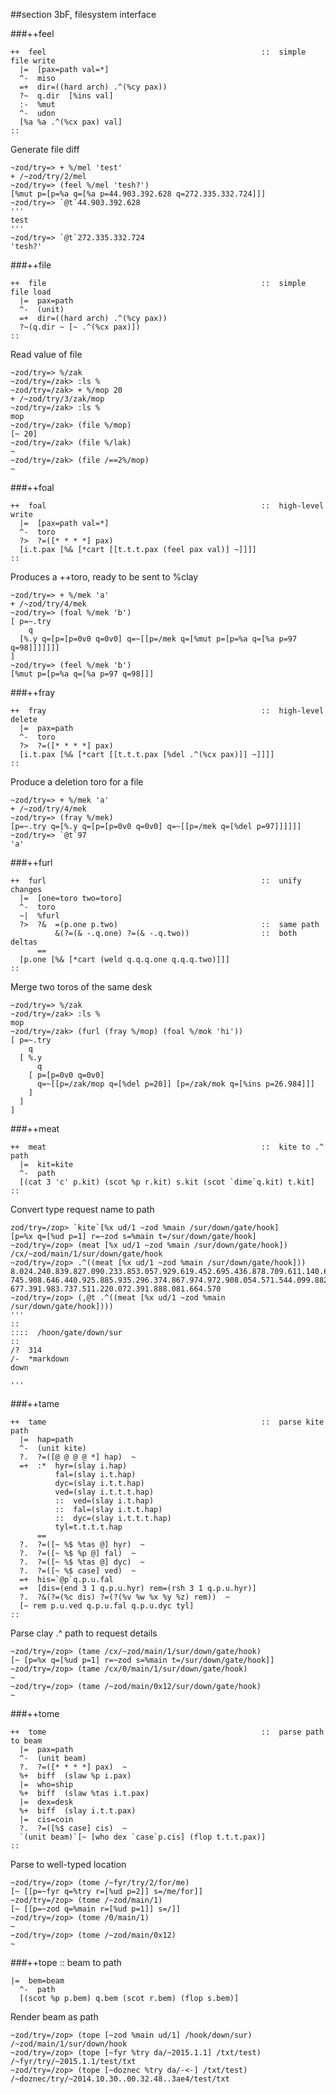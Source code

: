 ##section 3bF, filesystem interface

###++feel

```
++  feel                                                ::  simple file write
  |=  [pax=path val=*]
  ^-  miso
  =+  dir=((hard arch) .^(%cy pax))
  ?~  q.dir  [%ins val]
  :-  %mut
  ^-  udon
  [%a %a .^(%cx pax) val]
::
```

Generate file diff

    ~zod/try=> + %/mel 'test'
    + /~zod/try/2/mel
    ~zod/try=> (feel %/mel 'tesh?')
    [%mut p=[p=%a q=[%a p=44.903.392.628 q=272.335.332.724]]]
    ~zod/try=> `@t`44.903.392.628
    '''
    test
    '''
    ~zod/try=> `@t`272.335.332.724
    'tesh?'

###++file

```
++  file                                                ::  simple file load
  |=  pax=path
  ^-  (unit)
  =+  dir=((hard arch) .^(%cy pax))
  ?~(q.dir ~ [~ .^(%cx pax)])
::
```

Read value of file

    ~zod/try=> %/zak
    ~zod/try=/zak> :ls %
    ~zod/try=/zak> + %/mop 20
    + /~zod/try/3/zak/mop
    ~zod/try=/zak> :ls %
    mop
    ~zod/try=/zak> (file %/mop)
    [~ 20]
    ~zod/try=/zak> (file %/lak)
    ~
    ~zod/try=/zak> (file /==2%/mop)
    ~

###++foal

```
++  foal                                                ::  high-level write
  |=  [pax=path val=*]
  ^-  toro
  ?>  ?=([* * * *] pax)
  [i.t.pax [%& [*cart [[t.t.t.pax (feel pax val)] ~]]]]
::
```

Produces a ++toro, ready to be sent to %clay

    ~zod/try=> + %/mek 'a'
    + /~zod/try/4/mek
    ~zod/try=> (foal %/mek 'b')
    [ p=~.try
        q
      [%.y q=[p=[p=0v0 q=0v0] q=~[[p=/mek q=[%mut p=[p=%a q=[%a p=97 q=98]]]]]]]
    ]
    ~zod/try=> (feel %/mek 'b')
    [%mut p=[p=%a q=[%a p=97 q=98]]]

###++fray

```
++  fray                                                ::  high-level delete
  |=  pax=path
  ^-  toro
  ?>  ?=([* * * *] pax)
  [i.t.pax [%& [*cart [[t.t.t.pax [%del .^(%cx pax)]] ~]]]]
::
```

Produce a deletion toro for a file

    ~zod/try=> + %/mek 'a'
    + /~zod/try/4/mek
    ~zod/try=> (fray %/mek)
    [p=~.try q=[%.y q=[p=[p=0v0 q=0v0] q=~[[p=/mek q=[%del p=97]]]]]]
    ~zod/try=> `@t`97
    'a'

###++furl

```
++  furl                                                ::  unify changes
  |=  [one=toro two=toro]
  ^-  toro
  ~|  %furl
  ?>  ?&  =(p.one p.two)                                ::  same path
          &(?=(& -.q.one) ?=(& -.q.two))                ::  both deltas
      ==
  [p.one [%& [*cart (weld q.q.q.one q.q.q.two)]]]
::
```

Merge two toros of the same desk

    ~zod/try=> %/zak
    ~zod/try=/zak> :ls %
    mop
    ~zod/try=/zak> (furl (fray %/mop) (foal %/mok 'hi'))
    [ p=~.try
        q
      [ %.y
          q
        [ p=[p=0v0 q=0v0]
          q=~[[p=/zak/mop q=[%del p=20]] [p=/zak/mok q=[%ins p=26.984]]]
        ]
      ]
    ]

###++meat

```
++  meat                                                ::  kite to .^ path
  |=  kit=kite
  ^-  path
  [(cat 3 'c' p.kit) (scot %p r.kit) s.kit (scot `dime`q.kit) t.kit]
::
```

Convert type request name to path

    zod/try=/zop> `kite`[%x ud/1 ~zod %main /sur/down/gate/hook]
    [p=%x q=[%ud p=1] r=~zod s=%main t=/sur/down/gate/hook]
    ~zod/try=/zop> (meat [%x ud/1 ~zod %main /sur/down/gate/hook])
    /cx/~zod/main/1/sur/down/gate/hook
    ~zod/try=/zop> .^((meat [%x ud/1 ~zod %main /sur/down/gate/hook]))
    8.024.240.839.827.090.233.853.057.929.619.452.695.436.878.709.611.140.677.
    745.908.646.440.925.885.935.296.374.867.974.972.908.054.571.544.099.882.490.
    677.391.983.737.511.220.072.391.888.081.664.570
    ~zod/try=/zop> (,@t .^((meat [%x ud/1 ~zod %main /sur/down/gate/hook])))
    '''
    ::
    ::::  /hoon/gate/down/sur
    ::
    /?  314
    /-  *markdown
    down

    '''

###++tame

```
++  tame                                                ::  parse kite path
  |=  hap=path
  ^-  (unit kite)
  ?.  ?=([@ @ @ @ *] hap)  ~
  =+  :*  hyr=(slay i.hap)
          fal=(slay i.t.hap)
          dyc=(slay i.t.t.hap)
          ved=(slay i.t.t.t.hap)
          ::  ved=(slay i.t.hap)
          ::  fal=(slay i.t.t.hap)
          ::  dyc=(slay i.t.t.t.hap)
          tyl=t.t.t.t.hap
      ==
  ?.  ?=([~ %$ %tas @] hyr)  ~
  ?.  ?=([~ %$ %p @] fal)  ~
  ?.  ?=([~ %$ %tas @] dyc)  ~
  ?.  ?=([~ %$ case] ved)  ~
  =+  his=`@p`q.p.u.fal
  =+  [dis=(end 3 1 q.p.u.hyr) rem=(rsh 3 1 q.p.u.hyr)]
  ?.  ?&(?=(%c dis) ?=(?(%v %w %x %y %z) rem))  ~
  [~ rem p.u.ved q.p.u.fal q.p.u.dyc tyl]
::
```

Parse clay .^ path to request details

    ~zod/try=/zop> (tame /cx/~zod/main/1/sur/down/gate/hook)
    [~ [p=%x q=[%ud p=1] r=~zod s=%main t=/sur/down/gate/hook]]
    ~zod/try=/zop> (tame /cx/0/main/1/sur/down/gate/hook)
    ~
    ~zod/try=/zop> (tame /~zod/main/0x12/sur/down/gate/hook)
    ~


###++tome

```
++  tome                                                ::  parse path to beam
  |=  pax=path
  ^-  (unit beam)
  ?.  ?=([* * * *] pax)  ~
  %+  biff  (slaw %p i.pax)
  |=  who=ship
  %+  biff  (slaw %tas i.t.pax)
  |=  dex=desk
  %+  biff  (slay i.t.t.pax)
  |=  cis=coin
  ?.  ?=([%$ case] cis)  ~
  `(unit beam)`[~ [who dex `case`p.cis] (flop t.t.t.pax)]
::
```

Parse to well-typed location

    ~zod/try=/zop> (tome /~fyr/try/2/for/me)
    [~ [[p=~fyr q=%try r=[%ud p=2]] s=/me/for]]
    ~zod/try=/zop> (tome /~zod/main/1)
    [~ [[p=~zod q=%main r=[%ud p=1]] s=/]]
    ~zod/try=/zop> (tome /0/main/1)
    ~
    ~zod/try=/zop> (tome /~zod/main/0x12)
    ~


###++tope                                               ::  beam to path

```
|=  bem=beam
  ^-  path
  [(scot %p p.bem) q.bem (scot r.bem) (flop s.bem)]
```

Render beam as path

    ~zod/try=/zop> (tope [~zod %main ud/1] /hook/down/sur)
    /~zod/main/1/sur/down/hook
    ~zod/try=/zop> (tope [~fyr %try da/~2015.1.1] /txt/test)
    /~fyr/try/~2015.1.1/test/txt
    ~zod/try=/zop> (tope [~doznec %try da/-<-] /txt/test)
    /~doznec/try/~2014.10.30..00.32.48..3ae4/test/txt
